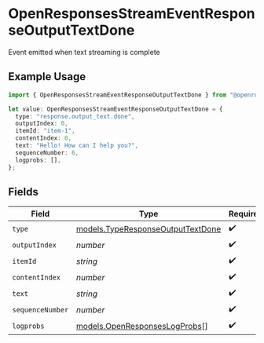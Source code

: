 # OpenResponsesStreamEventResponseOutputTextDone

Event emitted when text streaming is complete

## Example Usage

```typescript
import { OpenResponsesStreamEventResponseOutputTextDone } from "@openrouter/sdk/models";

let value: OpenResponsesStreamEventResponseOutputTextDone = {
  type: "response.output_text.done",
  outputIndex: 0,
  itemId: "item-1",
  contentIndex: 0,
  text: "Hello! How can I help you?",
  sequenceNumber: 6,
  logprobs: [],
};
```

## Fields

| Field                                                                        | Type                                                                         | Required                                                                     | Description                                                                  |
| ---------------------------------------------------------------------------- | ---------------------------------------------------------------------------- | ---------------------------------------------------------------------------- | ---------------------------------------------------------------------------- |
| `type`                                                                       | [models.TypeResponseOutputTextDone](../models/typeresponseoutputtextdone.md) | :heavy_check_mark:                                                           | N/A                                                                          |
| `outputIndex`                                                                | *number*                                                                     | :heavy_check_mark:                                                           | N/A                                                                          |
| `itemId`                                                                     | *string*                                                                     | :heavy_check_mark:                                                           | N/A                                                                          |
| `contentIndex`                                                               | *number*                                                                     | :heavy_check_mark:                                                           | N/A                                                                          |
| `text`                                                                       | *string*                                                                     | :heavy_check_mark:                                                           | N/A                                                                          |
| `sequenceNumber`                                                             | *number*                                                                     | :heavy_check_mark:                                                           | N/A                                                                          |
| `logprobs`                                                                   | [models.OpenResponsesLogProbs](../models/openresponseslogprobs.md)[]         | :heavy_check_mark:                                                           | N/A                                                                          |